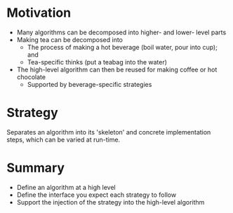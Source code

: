 # Motivation

- Many algorithms can be decomposed into higher- and lower- level parts
- Making tea can be decomposed into
  - The process of making a hot beverage (boil water, pour into cup); and
  - Tea-specific thinks (put a teabag into the water)
- The high-level algorithm can then be reused for making coffee or hot chocolate
  - Supported by beverage-specific strategies

# Strategy

Separates an algorithm into its 'skeleton' and concrete implementation steps, which can be varied at run-time.

# Summary

- Define an algorithm at a high level
- Define the interface you expect each strategy to follow
- Support the injection of the strategy into the high-level algorithm
